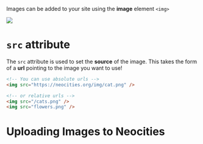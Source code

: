 Images can be added to your site using the **image** element `<img>`

<CodeEditor preview="html">
<EditorTab lang="html">
<img src="https://neocities.org/img/cat.png" />
</EditorTab>
</CodeEditor>

# `src` attribute

The `src` attribute is used to set the **source** of the image. This takes the form of a **url** pointing to the image you want to use!

```html
<!-- You can use absolute urls -->
<img src="https://neocities.org/img/cat.png" />

<!-- or relative urls -->
<img src="/cats.png" />
<img src="flowers.png" />
```

# Uploading Images to Neocities
